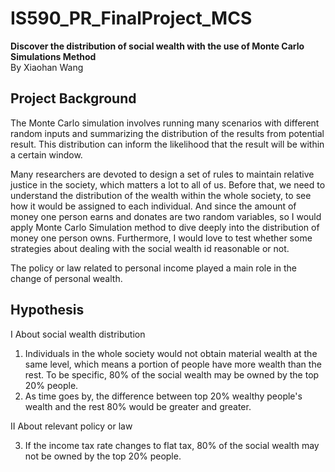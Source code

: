 # IS590_PR_FinalProject_MCS
**Discover the distribution of social wealth with the use of Monte Carlo Simulations Method**   
By Xiaohan Wang

## Project Background
The Monte Carlo simulation involves running many scenarios with different random inputs and summarizing the distribution of the results from potential result. This distribution can inform the likelihood that the result will be within a certain window. 

Many researchers are devoted to design a set of rules to maintain relative justice in the society, which matters a lot to all of us. Before that, we need to understand the distribution of the wealth within the whole society, to see how it would be assigned to each individual. And since the amount of money one person earns and donates are two random variables, so I would apply Monte Carlo Simulation method to dive deeply into the distribution of money one person owns. Furthermore, I would love to test whether some strategies about dealing with the social wealth id reasonable or not. 

The policy or law related to personal income played a main role in the change of personal wealth. 

## Hypothesis
I About social wealth distribution    
1. Individuals in the whole society would not obtain material wealth at the same level, which means a portion of people have more wealth than the rest. To be specific, 80% of the social wealth may be owned by the top 20% people.
2. As time goes by, the difference between top 20% wealthy people's wealth and the rest 80% would be greater and greater.    

II About relevant policy or law     

3. If the income tax rate changes to flat tax, 80% of the social wealth may not be owned by the top 20% people.

